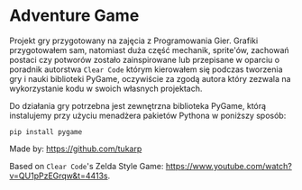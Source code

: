# Adventure Game

Projekt gry przygotowany na zajęcia z Programowania Gier. Grafiki przygotowałem sam, natomiast duża część mechanik, sprite'ów, zachowań postaci czy potworów zostało zainspirowane lub przepisane w oparciu o poradnik autorstwa ```Clear Code``` którym kierowałem się podczas tworzenia gry i nauki biblioteki PyGame, oczywiście za zgodą autora który zezwala na wykorzystanie kodu w swoich własnych projektach.

Do działania gry potrzebna jest zewnętrzna biblioteka PyGame, którą instalujemy przy użyciu menadżera pakietów Pythona w poniższy sposób:

```
pip install pygame
```

Made by: https://github.com/tukarp

Based on ```Clear Code```'s Zelda Style Game: https://www.youtube.com/watch?v=QU1pPzEGrqw&t=4413s.